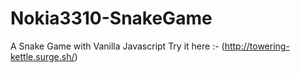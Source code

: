 # Nokia3310-SnakeGame
A Snake Game with Vanilla Javascript
Try it here :- (http://towering-kettle.surge.sh/)
